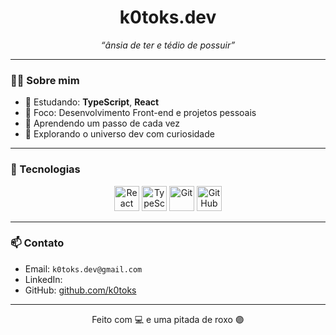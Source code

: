 <h1 align="center">k0toks.dev</h1>

<p align="center">
  <i>“ânsia de ter e tédio de possuir”</i>
</p>

---

### 👨‍💻 Sobre mim

- 🧠 Estudando: **TypeScript**, **React**
- 🎯 Foco: Desenvolvimento Front-end e projetos pessoais
- 🌱 Aprendendo um passo de cada vez
- 🚀 Explorando o universo dev com curiosidade

---

### 🧰 Tecnologias

<div align="center">
  <img src="https://cdn.jsdelivr.net/gh/devicons/devicon/icons/react/react-original.svg" height="40" alt="React" />
  <img src="https://cdn.jsdelivr.net/gh/devicons/devicon/icons/typescript/typescript-original.svg" height="40" alt="TypeScript" />
  <img src="https://cdn.jsdelivr.net/gh/devicons/devicon/icons/git/git-original.svg" height="40" alt="Git" />
  <img src="https://cdn.jsdelivr.net/gh/devicons/devicon/icons/github/github-original.svg" height="40" alt="GitHub" />
</div>

---

### 📫 Contato

- Email: `k0toks.dev@gmail.com`
- LinkedIn:
- GitHub: [github.com/k0toks](https://github.com/k0toks)

---

<p align="center">Feito com 💻 e uma pitada de roxo 🟣</p>


<!---
k0toksdev/k0toksdev is a ✨ special ✨ repository because its `README.md` (this file) appears on your GitHub profile.
You can click the Preview link to take a look at your changes.
--->
